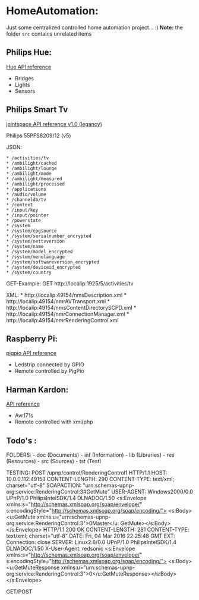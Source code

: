 # HomeAutomation:

Just some centralized controlled home automation project... :)
**Note:** the folder `src` contains unrelated items


## Philips Hue:
[Hue API reference](https://www.developers.meethue.com/philips-hue-api)

* Bridges
* Lights
* Sensors


## Philips Smart Tv
[jointspace API reference v1.0 (legancy)](http://jointspace.sourceforge.net/projectdata/documentation/jasonApi/)

Philips 55PFS8209/12 (v5)

  JSON: 
  
    * /activities/tv
    * /ambilight/cached
    * /ambilight/lounge
    * /ambilight/mode
    * /ambilight/measured
    * /ambilight/processed
    * /applications
    * /audio/volume
    * /channeldb/tv
    * /context
    * /input/key
    * /input/pointer
    * /powerstate
    * /system
    * /system/epgsource
    * /system/serialnumber_encrypted
    * /system/nettvversion
    * /system/name
    * /system/model_encrypted
    * /system/menulanguage
    * /system/softwareversion_encrypted
    * /system/deviceid_encrypted
    * /system/country

  GET-Example: GET http://localip:1925/5/activities/tv


  XML:
    * http://localip:49154/nmsDescription.xml
    * http://localip:49154/nmrAVTransport.xml
    * http://localip:49154/nmsContentDirectorySCPD.xml
    * http://localip:49154/nmrConnectionManager.xml
    * http://localip:49154/nmrRenderingControl.xml


## Raspberry Pi:
[pigpio API reference](http://abyz.me.uk/rpi/pigpio/pigpiod.html)

- Ledstrip connected by GPIO 
- Remote controlled by PigPio 


## Harman Kardon:
[API reference](https://github.com/KarimGeiger/HKAPI)

- Avr171s
- Remote controlled with xml/php










## Todo's :

  FOLDERS:
    - doc (Documents)
    - inf (Information)
    - lib (Libraries)
    - res (Resources)
    - src (Sources)
    - tst (Test)

  TESTING:
   POST /upnp/control/RenderingControl1 HTTP/1.1
   HOST: 10.0.0.112:49153
   CONTENT-LENGTH: 290
   CONTENT-TYPE: text/xml; charset="utf-8"
   SOAPACTION: "urn:schemas-upnp-org:service:RenderingControl:3#GetMute"
   USER-AGENT: Windows2000/0.0 UPnP/1.0 PhilipsIntelSDK/1.4 DLNADOC/1.50
   <s:Envelope xmlns:s="http://schemas.xmlsoap.org/soap/envelope/"
   s:encodingStyle="http://schemas.xmlsoap.org/soap/encoding/">
   <s:Body><u:GetMute    xmlns:u="urn:schemas-upnp-org:service:RenderingControl:3"><InstanceID>0</InstanceID><Channel>Master</Channel></u:   GetMute></s:Body></s:Envelope>
   HTTP/1.1 200 OK
   CONTENT-LENGTH: 281
   CONTENT-TYPE: text/xml; charset="utf-8"
   DATE: Fri, 04 Mar 2016 22:25:48 GMT
   EXT: Connection: close
   SERVER: Linux2.6/0.0 UPnP/1.0 PhilipsIntelSDK/1.4 DLNADOC/1.50
   X-User-Agent: redsonic
      <s:Envelope xmlns:s="http://schemas.xmlsoap.org/soap/envelope/" s:encodingStyle="http://schemas.xmlsoap.org/soap/encoding/">
   <s:Body><u:GetMuteResponse xmlns:u="urn:schemas-upnp-org:service:RenderingControl:3"><CurrentMute>0</CurrentMute></u:GetMuteResponse></s:Body></s:Envelope>

  GET/POST